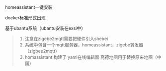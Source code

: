 homeassistant一键安装

docker标准形式出现

基于ubantu系统（ubantu安装在exsi中）

> 1. 注意在zigebe2mqtt需要把硬件引入shebei
> 2. 系统中包含一个mqtt服务器，homeassistant，zigebe转发器（zigbee2mqtt）
> 3. homassistant 构建了 yaml在线编辑器 高德地图用于替换原来地图（中国）
